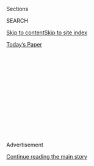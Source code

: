 <div id="app">

<div>

<div>

<div>

<div class="NYTAppHideMasthead css-1q2w90k e1suatyy0">

<div class="section css-ui9rw0 e1suatyy2">

<div class="css-eph4ug er09x8g0">

<div class="css-6n7j50">

</div>

<span class="css-1dv1kvn">Sections</span>

<div class="css-10488qs">

<span class="css-1dv1kvn">SEARCH</span>

</div>

[Skip to content](#site-content)[Skip to site
index](#site-index)

</div>

<div class="css-10698na e1huz5gh0">

</div>

</div>

<div id="masthead-bar-one" class="section hasLinks css-15hmgas e1csuq9d3">

<div class="css-uqyvli e1csuq9d0">

</div>

<div class="css-1uqjmks e1csuq9d1">

</div>

<div class="css-9e9ivx">

[](https://myaccount.nytimes3xbfgragh.onion/auth/login?response_type=cookie&client_id=vi)

</div>

<div class="css-1bvtpon e1csuq9d2">

[Today’s
Paper](https://www.nytimes3xbfgragh.onion/section/todayspaper)

</div>

</div>

</div>

</div>

<div data-aria-hidden="false">

<div id="site-content" data-role="main">

<div>

<div class="css-1aor85t" style="opacity:0.000000001;z-index:-1;visibility:hidden">

<div class="css-1hqnpie">

<div class="css-epjblv">

<span class="css-17xtcya">[Opinion](/section/opinion)</span><span class="css-x15j1o">|</span><span class="css-fwqvlz">It’s
Hard to Study if You’re
Hungry</span>

</div>

<div class="css-k008qs">

<div class="css-1iwv8en">

<span class="css-18z7m18"></span>

<div>

</div>

</div>

<span class="css-1n6z4y">https://nyti.ms/2EHNHB3</span>

<div class="css-1705lsu">

<div class="css-4xjgmj">

<div class="css-4skfbu" data-role="toolbar" data-aria-label="Social Media Share buttons, Save button, and Comments Panel with current comment count" data-testid="share-tools">

  - 
  - 
  - 
  - 
    
    <div class="css-6n7j50">
    
    </div>

  - 

</div>

</div>

</div>

</div>

</div>

</div>

<div id="NYT_TOP_BANNER_REGION" class="css-13pd83m">

</div>

<div id="top-wrapper" class="css-1sy8kpn">

<div id="top-slug" class="css-l9onyx">

Advertisement

</div>

[Continue reading the main
story](#after-top)

<div class="ad top-wrapper" style="text-align:center;height:100%;display:block;min-height:250px">

<div id="top" class="place-ad" data-position="top" data-size-key="top">

</div>

</div>

<div id="after-top">

</div>

</div>

<div id="sponsor-wrapper" class="css-1hyfx7x">

<div id="sponsor-slug" class="css-19vbshk">

Supported by

</div>

[Continue reading the main
story](#after-sponsor)

<div id="sponsor" class="ad sponsor-wrapper" style="text-align:center;height:100%;display:block">

</div>

<div id="after-sponsor">

</div>

</div>

<div class="css-v5btjw etb61u70">

<div class="css-v05ibm etb61u71">

[Opinion](/section/opinion)

</div>

</div>

[On Campus](/column/on-campus "On Campus")

<div class="css-1vkm6nb ehdk2mb0">

# It’s Hard to Study if You’re Hungry

</div>

<div class="css-xt80pu e12qa4dv0">

<div class="css-18e8msd">

<div class="css-vp77d3 epjyd6m0">

<div class="css-1baulvz">

By <span class="css-1baulvz last-byline" itemprop="name">Sara
Goldrick-Rab</span>

</div>

</div>

  - Jan. 14,
    2018

  - 
    
    <div class="css-4xjgmj">
    
    <div class="css-d8bdto" data-role="toolbar" data-aria-label="Social Media Share buttons, Save button, and Comments Panel with current comment count" data-testid="share-tools">
    
      - 
      - 
      - 
      - 
        
        <div class="css-6n7j50">
        
        </div>
    
      - 
    
    </div>
    
    </div>

</div>

</div>

<div class="css-79elbk" data-testid="photoviewer-wrapper">

<div class="css-z3e15g" data-testid="photoviewer-wrapper-hidden">

</div>

<div class="css-1a48zt4 ehw59r15" data-testid="photoviewer-children">

![<span class="css-cnj6d5 e1z0qqy90" itemprop="copyrightHolder"><span class="css-1ly73wi e1tej78p0">Credit...</span><span><span>Minju
Sun</span></span></span>](https://static01.graylady3jvrrxbe.onion/images/2018/01/15/opinion/15oncampus-goldrick/15oncampus-goldrick-articleLarge.jpg?quality=75&auto=webp&disable=upscale)

</div>

</div>

<div class="section meteredContent css-1r7ky0e" name="articleBody" itemprop="articleBody">

<div class="css-1fanzo5 StoryBodyCompanionColumn">

<div class="css-53u6y8">

Last fall, students at two of the nation’s premier historically black
colleges, Spelman and Morehouse, [went on a hunger
strike](https://www.bustle.com/p/spelman-morehouse-students-are-going-on-hunger-strike-to-protest-food-insecurity-on-college-campuses-3242622).
They weren’t protesting policymakers in Washington. They were pressuring
their schools to allow students to donate unused meal plan vouchers to
those on campus who needed them.

These students recognized a real problem, one that plagues all sorts of
colleges and universities, especially the community colleges and state
schools that most Americans attend.

An estimated half of all college students[struggle with food
insecurity](http://journals.sagepub.com/doi/abs/10.3102/0013189X17741303?ai=1gvoi&mi=3ricys&af=R),
even at elite flagship universities like the [University of
California](https://alumni.berkeley.edu/california-magazine/just-in/2016-05-11/hunger-uc-berkeley-sizeable-share-students-are-financially),
Berkeley, and selective private schools like [Northwestern
University](http://www.swipehunger.org/northwestern). Former foster
youth, L.G.B.T. students and students of color are at [substantially
increased
risk](http://www.ucop.edu/global-food-initiative/_files/food-housing-security.pdf).
Food insecurity is [strongly
linked](http://www.tandfonline.com/doi/full/10.1080/00091383.2016.1121081?scroll=top&needAccess=true&)to
lower graduation rates.

The new economics of college led us into this mess. The cost of higher
education is at [an all-time
high](http://time.com/money/4543839/college-costs-record-2016/), which
is in sharp contrast to the declining income and wealth of most American
families. And while a college degree is no guarantee of employment, it
still greatly [increases the odds of a middle-class
life](https://cew.georgetown.edu/cew-reports/americas-divided-recovery/).
It makes sense that students work hard to go to college to achieve
stability, and it is tragic that many fail to complete degrees because
they cannot escape poverty long enough to focus on their studies.

</div>

</div>

<div class="css-1fanzo5 StoryBodyCompanionColumn">

<div class="css-53u6y8">

As a researcher who studies how college students live, I hear frequently
from people who say that struggling a bit to get through college is fine
— in fact, it’s better than fine because it teaches you to work hard for
what you want. After all, they had side jobs in college; they ate Ramen
noodles. That’s just how it goes.

But what is happening today is very different. For decades, many
students survived on little to afford college. But over time, the
situation worsened to the point where now, hunger and homelessness
routinely undermine students’ very ability to learn. Even though a far
greater percentage of [college students qualify for financial
aid](https://nces.ed.gov/fastfacts/display.asp?id=31) than in the past,
colleges and states have [fewer dollars per
student](https://www.cbpp.org/research/state-budget-and-tax/a-lost-decade-in-higher-education-funding)
to allocate to them.

Students can’t trust in a government safety net, either. It used to be
the case that relatively few low-income women with children attended
college, but those who did could receive welfare while in school. Today,
[one in four college students have a
child,](https://iwpr.org/publications/4-8-million-college-students-are-raising-children/)
and yet most of these parents can’t get aid (or affordable child care)
because of federal work requirements that require them to work 20 to 30
hours a week to get cash assistance.

Food stamps have onerous requirements, too. Students without children
who qualify for food stamps [often cannot receive
them](https://www.fns.usda.gov/snap/facts-about-snap) without working 20
hours a week on top of going to school. While that might sound easy, it
isn’t — students are competing in a difficult job market for part-time,
low-wage jobs. They are at a disadvantage because they lack flexibility
and, often, experience. And through all of this, the [value of the real
minimum
wage](https://www.washingtonpost.com/news/wonk/wp/2017/12/29/the-u-s-has-one-of-the-stingiest-minimum-wage-policies-of-any-wealthy-nation/)
continues to decline. No wonder so many children are growing up in
poverty.

</div>

</div>

<div class="css-1fanzo5 StoryBodyCompanionColumn">

<div class="css-53u6y8">

In New York, where a forthcoming study by researchers at the City
University of New York reports that 30 percent of community college
students and 22 percent of four-year college students are food insecure,
Gov. Andrew M. Cuomo recently proposed that every public college open a
free campus food pantry. This is a modest but welcome step, since even
mere acknowledgment of the problem among top policymakers is rare.

The [first federal
briefing](https://partnersforourchildren.org/blog/poc-co-sponsors-federal-briefing-about-food-insecurity-college-campuses)
on college food insecurity took place just last month, and Gov. Jerry
Brown of California is the only state leader to put substantial funding
toward the problem, with a $7.5 million investment.

But while quick fixes are useful for the students who need food now,
they are not long-term, preventive solutions. Charitable donations of
cans of food and cartons of milk must be supplemented with changes to
how food is distributed and priced on campus, and access to the SNAP
food stamp program should be broadened for students.

Colleges themselves have a responsibility to do better, and they can
take a cue from their students. The hunger strikers at Spelman and
Morehouse were part of a growing coalition of youth who have joined
[Swipe Out Hunger](http://www.swipehunger.org/), a nonprofit that
advocates donating unused meal credits. Spelman and Morehouse both
agreed to allocate [14,000 free meals per
year](https://thegrio.com/2017/11/11/morehouse-spelman-students-hunger-strike-ends-free-meals-campus/)
to students in need. Bunker Hill Community College in Boston is one of
several schools that now distribute meal vouchers, and Houston Community
College is [providing grocery
scholarships](http://wihopelab.com/publications/Addressing-Basic-Needs-Security-in-Higher-Education.pdf).

Fundamentally, financial aid must be reformed to address the [real
price](https://tcf.org/content/report/the-real-price-of-college/) of
college, which cannot be calculated without factoring in food and
shelter. Living expenses are educational expenses.

After all, it’s impossible to learn when you’re starving.

</div>

</div>

</div>

<div>

</div>

<div>

</div>

<div>

</div>

<div>

<div id="bottom-wrapper" class="css-1ede5it">

<div id="bottom-slug" class="css-l9onyx">

Advertisement

</div>

[Continue reading the main
story](#after-bottom)

<div id="bottom" class="ad bottom-wrapper" style="text-align:center;height:100%;display:block;min-height:90px">

</div>

<div id="after-bottom">

</div>

</div>

</div>

</div>

</div>

## Site Index

<div>

</div>

## Site Information Navigation

  - [© <span>2020</span> <span>The New York Times
    Company</span>](https://help.nytimes3xbfgragh.onion/hc/en-us/articles/115014792127-Copyright-notice)

<!-- end list -->

  - [NYTCo](https://www.nytco.com/)
  - [Contact
    Us](https://help.nytimes3xbfgragh.onion/hc/en-us/articles/115015385887-Contact-Us)
  - [Work with us](https://www.nytco.com/careers/)
  - [Advertise](https://nytmediakit.com/)
  - [T Brand Studio](http://www.tbrandstudio.com/)
  - [Your Ad
    Choices](https://www.nytimes3xbfgragh.onion/privacy/cookie-policy#how-do-i-manage-trackers)
  - [Privacy](https://www.nytimes3xbfgragh.onion/privacy)
  - [Terms of
    Service](https://help.nytimes3xbfgragh.onion/hc/en-us/articles/115014893428-Terms-of-service)
  - [Terms of
    Sale](https://help.nytimes3xbfgragh.onion/hc/en-us/articles/115014893968-Terms-of-sale)
  - [Site
    Map](https://spiderbites.nytimes3xbfgragh.onion)
  - [Help](https://help.nytimes3xbfgragh.onion/hc/en-us)
  - [Subscriptions](https://www.nytimes3xbfgragh.onion/subscription?campaignId=37WXW)

</div>

</div>

</div>

</div>
